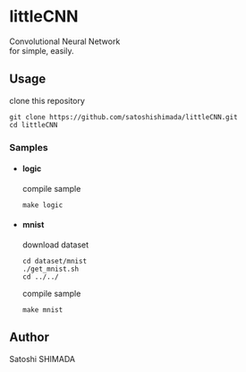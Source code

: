 # littleCNN
Convolutional Neural Network  
for simple, easily.

## Usage
clone this repository
```
git clone https://github.com/satoshishimada/littleCNN.git
cd littleCNN
```
### Samples
* #### logic  
  compile sample
  ```
  make logic
  ```

* #### mnist  
  download dataset
  ```
  cd dataset/mnist
  ./get_mnist.sh
  cd ../../
  ```
  compile sample
  ```
  make mnist
  ```

## Author
Satoshi SHIMADA

